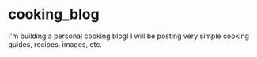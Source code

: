 # cooking_blog
I'm building a personal cooking blog! I will be posting very simple cooking guides, recipes, images, etc. 
